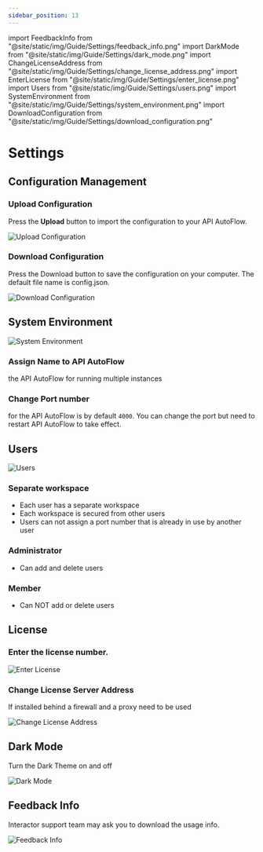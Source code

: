 ```yaml
---
sidebar_position: 13
---
```


import FeedbackInfo from "@site/static/img/Guide/Settings/feedback_info.png"
import DarkMode from "@site/static/img/Guide/Settings/dark_mode.png"
import ChangeLicenseAddress from "@site/static/img/Guide/Settings/change_license_address.png"
import EnterLicense from "@site/static/img/Guide/Settings/enter_license.png"
import Users from "@site/static/img/Guide/Settings/users.png"
import SystemEnvironment from "@site/static/img/Guide/Settings/system_environment.png"
import DownloadConfiguration from "@site/static/img/Guide/Settings/download_configuration.png"

# Settings

## **Configuration Management**


### **Upload Configuration**

Press the **Upload** button to import the configuration to your API AutoFlow.

<div class="myResponsiveImg">
    <img src="https://github.com/pulzze/autoflow-documentation/assets/85649767/7d3ba7eb-607a-4816-af7e-a9432d479890" alt="Upload Configuration" class="myResponsiveImg"/>
</div>


### **Download Configuration**

Press the Download button to save the configuration on your computer. The default file name is config.json.

<div class="myResponsiveImg">
    <img src={DownloadConfiguration} alt="Download Configuration" class="myResponsiveImg"/>
</div>

## System Environment

<div class="myResponsiveImg">
    <img src={SystemEnvironment} alt="System Environment" class="myResponsiveImg"/>
</div>

### Assign **Name to API AutoFlow**

the API AutoFlow for running multiple instances

### Change **Port** number

for the API AutoFlow is by default `4000`. You can change the port but need to restart API AutoFlow to take effect.

## Users

<div class="myResponsiveImg">
    <img src={Users} alt="Users" class="myResponsiveImg"/>
</div>

### Separate workspace

- Each user has a separate workspace
- Each workspace is secured from other users
- Users can not assign a port number that is already in use by another user

### Administrator

- Can add and delete users

### Member

- Can NOT add or delete users

## License

### Enter the license number.

<div class="myResponsiveImg">
    <img src={EnterLicense} alt="Enter License" class="myResponsiveImg"/>
</div>

### Change License Server Address

If installed behind a firewall and a proxy need to be used

<div class="myResponsiveImg">
    <img src={ChangeLicenseAddress} alt="Change License Address" class="myResponsiveImg"/>
</div>

## Dark Mode

Turn the Dark Theme on and off

<div class="myResponsiveImg">
    <img src={DarkMode} alt="Dark Mode" class="myResponsiveImg"/>
</div>

## Feedback Info

Interactor support team may ask you to download the usage info.

<div class="myResponsiveImg">
    <img src={FeedbackInfo} alt="Feedback Info" class="myResponsiveImg"/>
</div>
